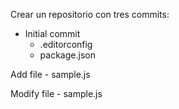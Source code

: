 Crear un repositorio con tres commits:

-   Initial commit
    -   .editorconfig
    -   package.json

Add file - sample.js

Modify file - sample.js
